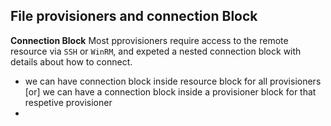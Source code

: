 ## File provisioners and connection Block
**Connection Block** Most pprovisioners require access to the remote resource via `SSH` or `WinRM`, and expeted a nested connection block with details about how to connect. 

- we can have connection block inside resource block for all provisioners [or] we can have a connection block inside a provisioner block for that respetive provisioner 
- 